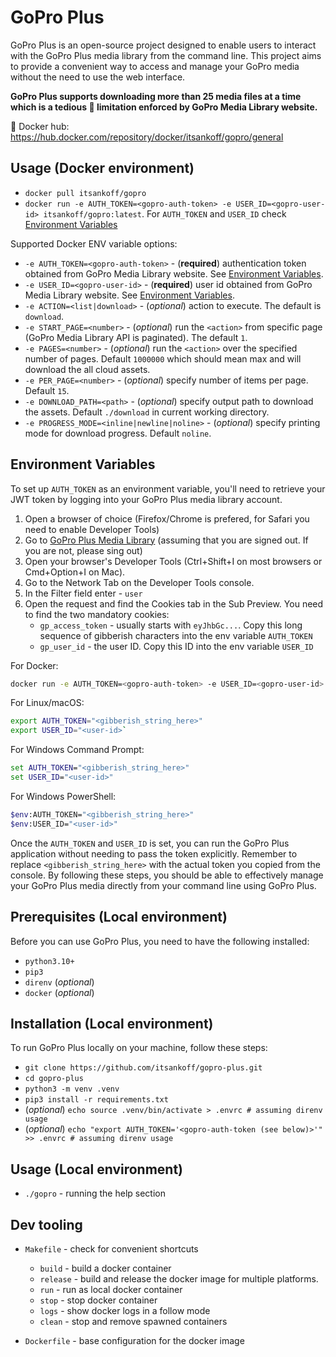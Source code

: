 # GoPro Plus

GoPro Plus is an open-source project designed to enable users to interact with
the GoPro Plus media library from the command line. This project aims to provide
a convenient way to access and manage your GoPro media without the need
to use the web interface.

**GoPro Plus supports downloading more than 25 media files at a time which is a
tedious 🤦 limitation enforced by GoPro Media Library website.**

 🐳 Docker hub: https://hub.docker.com/repository/docker/itsankoff/gopro/general

## Usage (Docker environment)
* `docker pull itsankoff/gopro`
* `docker run -e AUTH_TOKEN=<gopro-auth-token> -e USER_ID=<gopro-user-id> itsankoff/gopro:latest`.
    For `AUTH_TOKEN` and `USER_ID` check [Environment Variables](#environment-variables)

Supported Docker ENV variable options:

* `-e AUTH_TOKEN=<gopro-auth-token>` - (**required**) authentication token
        obtained from GoPro Media Library website. See [Environment Variables](#environment-variables).
* `-e USER_ID=<gopro-user-id>` - (**required**) user id
        obtained from GoPro Media Library website. See [Environment Variables](#environment-variables).
* `-e ACTION=<list|download>` - (*optional*) action to execute. The default is `download`.
* `-e START_PAGE=<number>` - (*optional*) run the `<action>` from specific page
        (GoPro Media Library API is paginated). The default `1`.
* `-e PAGES=<number>` - (*optional*) run the `<action>` over the specified number of pages.
        Default `1000000` which should mean max and will download the all cloud assets.
* `-e PER_PAGE=<number>` - (*optional*) specify number of items per page. Default `15`.
* `-e DOWNLOAD_PATH=<path>` - (*optional*) specify output path to download the assets.
        Default `./download` in current working directory.
* `-e PROGRESS_MODE=<inline|newline|noline>` - (*optional*) specify printing mode
        for download progress. Default `noline`.

## Environment Variables

To set up `AUTH_TOKEN` as an environment variable, you'll need to retrieve
your JWT token by logging into your GoPro Plus media library account.

1. Open a browser of choice (Firefox/Chrome is prefered, for Safari you need to enable Developer Tools)
2. Go to [GoPro Plus Media Library](https://plus.gopro.com/media-library/)  (assuming that you are signed out. If you are not, please sing out)
3. Open your browser's Developer Tools (Ctrl+Shift+I on most browsers or Cmd+Option+I on Mac).
4. Go to the Network Tab on the Developer Tools console.
5. In the Filter field enter - `user`
6. Open the request and find the Cookies tab in the Sub Preview. You need to find the two mandatory cookies:
    * `gp_access_token` - usually starts with `eyJhbGc...`. Copy this long sequence of gibberish characters into the env variable `AUTH_TOKEN`
    * `gp_user_id` - the user ID. Copy this ID into the env variable `USER_ID`

For Docker:
```bash
docker run -e AUTH_TOKEN=<gopro-auth-token> -e USER_ID=<gopro-user-id> itsankoff/gopro:latest
```

For Linux/macOS:
```bash
export AUTH_TOKEN="<gibberish_string_here>"
export USER_ID="<user-id>`
```

For Windows Command Prompt:
```cmd
set AUTH_TOKEN="<gibberish_string_here>"
set USER_ID="<user-id>"
```

For Windows PowerShell:
```sh
$env:AUTH_TOKEN="<gibberish_string_here>"
$env:USER_ID="<user-id>"
```

Once the `AUTH_TOKEN` and `USER_ID` is set, you can run the GoPro Plus application without needing to pass the token explicitly.
Remember to replace `<gibberish_string_here>` with the actual token you copied from the console.
By following these steps, you should be able to effectively manage your GoPro Plus media directly from your command line using GoPro Plus.


## Prerequisites (Local environment)

Before you can use GoPro Plus, you need to have the following installed:

* `python3.10+`
* `pip3`
* `direnv` (*optional*)
* `docker` (*optional*)


## Installation (Local environment)

To run GoPro Plus locally on your machine, follow these steps:

* `git clone https://github.com/itsankoff/gopro-plus.git`
* `cd gopro-plus`
* `python3 -m venv .venv`
* `pip3 install -r requirements.txt`
* (*optional*) `echo source .venv/bin/activate > .envrc # assuming direnv usage`
* (*optional*) `echo "export AUTH_TOKEN='<gopro-auth-token (see below)>'" >> .envrc # assuming direnv usage`


## Usage (Local environment)
* `./gopro` - running the help section

## Dev tooling
* `Makefile` - check for convenient shortcuts
    * `build` - build a docker container
    * `release` - build and release the docker image for multiple platforms.
    * `run` - run as local docker container
    * `stop` - stop docker container
    * `logs` - show docker logs in a follow mode
    * `clean` - stop and remove spawned containers

* `Dockerfile` - base configuration for the docker image
